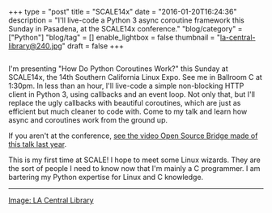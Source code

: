 +++
type = "post"
title = "SCALE14x"
date = "2016-01-20T16:24:36"
description = "I'll live-code a Python 3 async coroutine framework this Sunday in Pasadena, at the SCALE14x conference."
"blog/category" = ["Python"]
"blog/tag" = []
enable_lightbox = false
thumbnail = "la-central-library@240.jpg"
draft = false
+++

<p><img alt="" src="la-central-library.jpg" /></p>
<p>I'm presenting "How Do Python Coroutines Work?" this Sunday at SCALE14x, the 14th Southern California Linux Expo. See me in Ballroom C at 1:30pm. In less than an hour, I'll live-code a simple non-blocking HTTP client in Python 3, using callbacks and an event loop. Not only that, but I'll replace the ugly callbacks with beautiful coroutines, which are just as efficient but much cleaner to code with. Come to my talk and learn how async and coroutines work from the ground up.</p>
<p>If you aren't at the conference, <a href="https://www.youtube.com/watch?v=GSk0tIjDT10">see the video Open Source Bridge made of this talk last year</a>.</p>
<p>This is my first time at SCALE! I hope to meet some Linux wizards. They are the sort of people I need to know now that I'm mainly a C programmer. I am bartering my Python expertise for Linux and C knowledge.</p>
<hr />
<p><a href="https://www.flickr.com/photos/army_arch/2746877403">Image: LA Central Library</a></p>
    